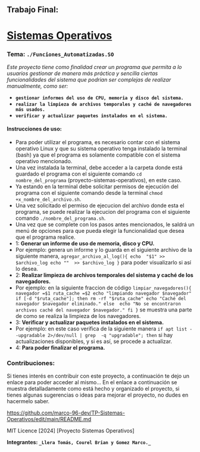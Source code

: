 ## Trabajo Final: 
# <u>Sistemas Operativos</u>

### Tema: ```./Funciones_Automatizadas.SO```

_Este proyecto tiene como finalidad crear un programa que permita a lo  usuarios gestionar de manera más práctica y sencilla ciertas funcionalidades del sistema que podrian ser complejas de realizar manualmente, como ser:_

- **```gestionar informes del uso de CPU, memoria y disco del sistema.```**
- **```realizar la limpieza de archivos temporales y caché de navegadores más usados.```**
- **```verificar y actualizar paquetes instalados en el sistema.```**

#### Instrucciones de uso: 
- Para poder utilizar el programa, es necesario contar con el sistema operativo Linux y que su sistema operativo tenga instalado la terminal (bash) ya que el programa es solamente compatible con el sistema operativo mencionado.
- Una vez instalada la terminal, debe acceder a la carpeta donde está guardado el programa con el siguiente comando ```cd nombre_del_programa``` (proyecto-sistemas-operativos), en este caso.
- Ya estando en la terminal debe solicitar permisos de ejecución del programa con el siguiente comando desde la terminal ```chmod +x_nombre_del_archivo.sh```.
- Una vez solicitado el permiso de ejecucion del archivo donde esta el  programa, se puede realizar la ejecucion del programa con el siguiente comando ```./nombre_del_programa.sh```.
- Una vez que se complete con los pasos antes mencionados, le saldrá un menú de opciones para que pueda elegir la funcionalidad que desea que el programa realice.
- 1: **Generar un informe de uso de memoria, disco y CPU.**
- Por ejemplo: genera un informe y lo guarda en el siguiente archivo de la siguiente manera, ```agregar_archivo_al_log(){
        echo  "$1" >> $archivo_log
        echo ""  >> $archivo_log
    }``` para poder visualizarlo si así lo desea.
- 2: **Realizar limpieza de archivos temporales del sistema y caché de los navegadores.**
- Por ejemplo: en la siguiente fraccion de código ```limpiar_navegadores(){
        navegador =$1
        ruta_cache =$2
        echo "limpiando navegador $navegador"
        if [-d "$ruta_cache"]; then
            rm -rf "$ruta_cache"
            echo "Caché del navegador $navegador eliminado."
        else 
            echo "No se encontraron archivos caché del navegador $navegador."
        fi
    }``` se muestra una parte de como se realiza la limpieza de los navegadores.
- 3: **Verificar y actualizar paquetes instalados en el sistema.**
- Por ejemplo: en este caso verifica de la siguiente manera ```if apt list --upgradable 2>/dev/null | grep  -q "upgradable"; then``` si hay actualizaciones  disponibles, y si es así, se procede a actualizar.
- 4: **Para poder finalizar el programa.**

###  Contribuciones:
Si tienes interés en contribuir con este proyecto, a continuación te dejo un enlace para poder acceder al mismo...
En el enlace a continuación se muestra detalladamente como está hecho y organizado el proyecto, si tienes algunas sugerencias o ideas para mejorar el proyecto, no dudes en hacermelo saber.

https://github.com/marco-96-dev/TP-Sistemas-Operativos/edit/main/README.md

MIT Licence [2024] [Proyecto Sistemas Operativos]


**Integrantes: ```_Llera Tomás, Courel Brian y Gomez Marco._```**
